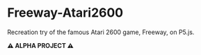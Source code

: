 # Freeway-Atari2600
<p>Recreation try of the famous Atari 2600 game, Freeway, on <a src="https://p5js.org">P5.js</a>.</p>
<p><strong>⚠️ ALPHA PROJECT ⚠️</strong></p>
